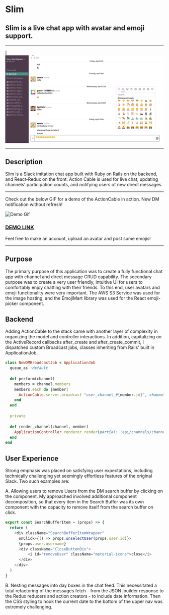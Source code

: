 # Slim

## Slim is a live chat app with avatar and emoji support.

___

[![Screen_Shot](https://raw.githubusercontent.com/rictorlome/slim/master/app/assets/images/Screen%20Shot%202018-05-01%20at%209.39.00%20AM.png)
___

## Description

Slim is a Slack imitation chat app built with Ruby on Rails on the backend, and React-Redux on the front. Action Cable is used for live chat, updating channels' participation counts, and notifying users of new direct messages.
___

Check out the below GIF for a demo of the ActionCable in action. New DM notification without refresh!

![Demo Gif](https://media.giphy.com/media/229P924TnXS3t2oj83/giphy.gif)

### [DEMO LINK](https://getonslim.com)

Feel free to make an account, upload an avatar and post some emojis!

---

## Purpose

The primary purpose of this application was to create a fully functional chat app with channel and direct message CRUD capability. The secondary purpose was to create a very user friendly, intuitive UI for users to comfortably enjoy chatting with their friends. To this end, user avatars and emoji functionality were very important. The AWS S3 Service was used for the image hosting, and the EmojiMart library was used for the React emoji-picker component.

## Backend

Adding ActionCable to the stack came with another layer of complexity in organizing the model and controller interactions. In addition, capitalizing on the ActiveRecord callbacks after_create and after_create_commit, I dispatched custom Broadcast jobs, classes inheriting from Rails' built in ApplicationJob.

``` ruby
class NewDMBroadcastJob < ApplicationJob
  queue_as :default

  def perform(channel)
    members = channel.members
    members.each do |member|
      ActionCable.server.broadcast "user_channel_#{member.id}", channel: render_channel(channel, member)
    end
  end

  private

  def render_channel(channel, member)
    ApplicationController.renderer.render(partial: 'api/channels/channel', locals: {channel: channel, member: member})
  end
end
```

## User Experience

Strong emphasis was placed on satisfying user expectations, including technically challenging yet seemingly effortless features of the original Slack.
Two such examples are:

 A. Allowing users to remove Users from the DM search buffer by clicking on the component. My approached involved additional component decomposition, so that every item in the Search Buffer was its own component with the capacity to remove itself from the search buffer on click.

  ``` javascript
  export const SearchBufferItem = (props) => {
    return (
      <div className="SearchBufferItemWrapper"
        onClick={() => props.unselectUser(props.user.id)}>
        {props.user.username}
        <div className="CloseButtonDiv">
            <i id="removeUser" className="material-icons">close</i>
        </div>
      </div>
    )
  }
  ```

B. Nesting messages into day boxes in the chat feed. This necessitated a total refactoring of the messages fetch - from the JSON jbuilder response to the Redux reducers and action creators - to include date information. Then the CSS styling to hook the current date to the bottom of the upper nav was extremely challenging.
